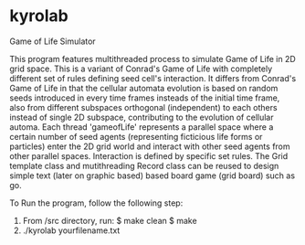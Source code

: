 # kyrolab
Game of Life Simulator

This program features multithreaded process to simulate Game of Life in 2D grid space. This is a variant of Conrad's Game of Life with completely different set of rules defining seed cell's interaction. It differs from Conrad's Game of Life in that the cellular automata evolution is based on random seeds introduced in every time frames insteads of the initial time frame, also from different subspaces orthogonal (independent) to each others instead of single 2D subspace, contributing to the evolution of cellular automa.
Each thread 'gameofLife' represents a parallel space where a certain number of seed agents (representing ficticious life forms or particles) enter the 2D grid world and interact with other seed agents from other parallel spaces.
Interaction is defined by specific set rules.
The Grid template class and mutithreading Record class can be reused to design simple text (later on graphic based) based board game (grid board) such as go.

To Run the program, follow the following step:
1. From /src directory, run:
$ make clean
$ make
2. ./kyrolab yourfilename.txt
